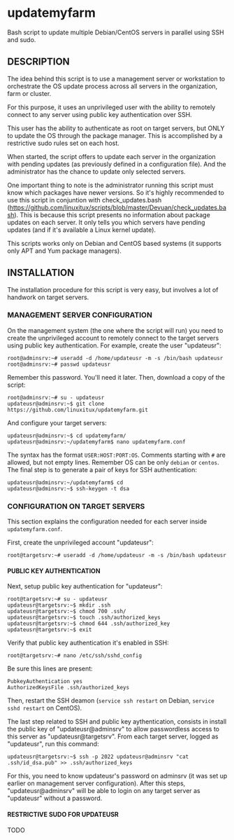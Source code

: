 # updatemyfarm
Bash script to update multiple Debian/CentOS servers in parallel using SSH and sudo.

## DESCRIPTION
The idea behind this script is to use a management server or workstation to orchestrate the OS update process across all servers in the organization, farm or cluster.

For this purpose, it uses an unprivileged user with the ability to remotely connect to any server using public key authentication over SSH.

This user has the ability to authenticate as root on target servers, but ONLY to update the OS through the package manager. This is accomplished by a restrictive sudo rules set on each host.

When started, the script offers to update each server in the organization with pending updates (as previously defined in a configuration file). And the administrator has the chance to update only selected servers.

One important thing to note is the administrator running this script must know which packages have newer versions. So it's highly recommended to use this script in conjuntion with check_updates.bash (https://github.com/linuxitux/scripts/blob/master/Devuan/check_updates.bash). This is because this script presents no information about package updates on each server. It only tells you which servers have pending updates (and if it's available a Linux kernel update).

This scripts works only on Debian and CentOS based systems (it supports only APT and Yum package managers).

## INSTALLATION
The installation procedure for this script is very easy, but involves a lot of handwork on target servers.

### MANAGEMENT SERVER CONFIGURATION
On the management system (the one where the script will run) you need to create the unprivileged account to remotely connect to the target servers using public key authentication. For example, create the user "updateusr":
```
root@adminsrv:~# useradd -d /home/updateusr -m -s /bin/bash updateusr
root@adminsrv:~# passwd updateusr
```
Remember this password. You'll need it later.
Then, download a copy of the script:
```
root@adminsrv:~# su - updateusr
updateusr@adminsrv:~$ git clone https://github.com/linuxitux/updatemyfarm.git
```
And configure your target servers:
```
updateusr@adminsrv:~$ cd updatemyfarm/
updateusr@adminsrv:~/updatemyfarm$ nano updatemyfarm.conf
```
The syntax has the format ```USER:HOST:PORT:OS```. Comments starting with ```#``` are allowed, but not empty lines. Remember OS can be only ```debian``` or ```centos```.
The final step is to generate a pair of keys for SSH authentication:
```
updateusr@adminsrv:~/updatemyfarm$ cd
updateusr@adminsrv:~$ ssh-keygen -t dsa
```

### CONFIGURATION ON TARGET SERVERS
This section explains the configuration needed for each server inside ```updatemyfarm.conf```.

First, create the unprivileged account "updateusr":
```
root@targetsrv:~# useradd -d /home/updateusr -m -s /bin/bash updateusr
```
#### PUBLIC KEY AUTHENTICATION
Next, setup public key authentication for "updateusr":
```
root@targetsrv:~# su - updateusr
updateusr@targetsrv:~$ mkdir .ssh
updateusr@targetsrv:~$ chmod 700 .ssh/
updateusr@targetsrv:~$ touch .ssh/authorized_keys
updateusr@targetsrv:~$ chmod 644 .ssh/authorized_key
updateusr@targetsrv:~$ exit
```
Verify that public key authentication it's enabled in SSH:
```
root@targetsrv:~# nano /etc/ssh/sshd_config
```
Be sure this lines are present:
```
PubkeyAuthentication yes
AuthorizedKeysFile .ssh/authorized_keys
```
Then, restart the SSH deamon (```service ssh restart``` on Debian, ```service sshd restart``` on CentOS).

The last step related to SSH and public key aythentication, consists in install the public key of "updateusr@adminsrv" to allow passwordless access to this server as "updateusr@targetsrv".
From each target server, logged as "updateusr", run this command:
```
updateusr@targetsrv:~$ ssh -p 2022 updateusr@adminsrv "cat .ssh/id_dsa.pub" >> .ssh/authorized_keys
```
For this, you need to know updateusr's password on adminsrv (it was set up earlier on management server configuration).
After this steps, "updateusr@adminsrv" will be able to login on any target server as "updateusr" without a password.
#### RESTRICTIVE SUDO FOR UPDATEUSR
TODO

